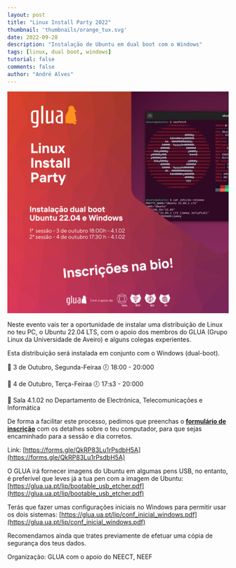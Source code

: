```yaml
---
layout: post
title: "Linux Install Party 2022"
thumbnail: 'thumbnails/orange_tux.svg'
date: 2022-09-28
description: "Instalação de Ubuntu em dual boot com o Windows"
tags: [linux, dual boot, windows]
tutorial: false
comments: false
author: "André Alves"
---
```


![cartaz](LIP22_post.png)

Neste evento vais ter a oportunidade de instalar uma distribuição de Linux no teu PC, o Ubuntu 22.04 LTS, com o apoio dos membros do GLUA (Grupo Linux da Universidade de Aveiro) e alguns colegas experientes.

Esta distribuição será instalada em conjunto com o Windows (dual-boot).

📆 3 de Outubro, Segunda-Feiraa
🕖 18:00 - 20:000

📆 4 de Outubro, Terça-Feiraa
🕖 17:s3 - 20:000

📍 Sala 4.1.02 no Departamento de Electrónica, Telecomunicações e Informática

De forma a facilitar este processo, pedimos que preenchas o [**formulário de inscrição**](https://forms.gle/QkRP83Lu1rPsdbH5A) com os detalhes sobre o teu computador, para que sejas encaminhado para a sessão e dia corretos.

Link: [https://forms.gle/QkRP83Lu1rPsdbH5A](https://forms.gle/QkRP83Lu1rPsdbH5A)


O GLUA irá fornecer imagens do Ubuntu em algumas pens USB, no entanto, é preferível que leves já a tua pen com a imagem de Ubuntu:
 [https://glua.ua.pt/lip/bootable_usb_etcher.pdf](https://glua.ua.pt/lip/bootable_usb_etcher.pdf)

Terás que fazer umas configurações iniciais no Windows para permitir usar os dois sistemas:
[https://glua.ua.pt/lip/conf_inicial_windows.pdf](https://glua.ua.pt/lip/conf_inicial_windows.pdf)

Recomendamos ainda que trates previamente de efetuar uma cópia de segurança dos teus dados.

Organização: GLUA com o apoio do NEECT, NEEF <!--, NEEET, NEI e AETTUA --> 
